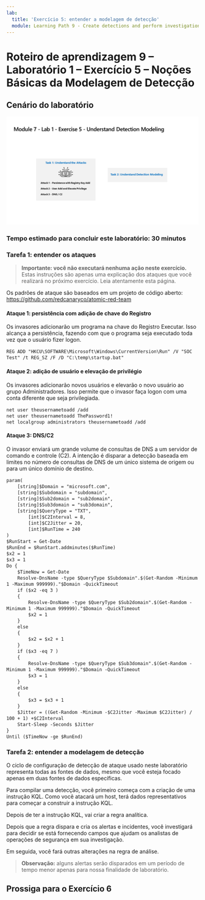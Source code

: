 ```yaml
---
lab:
  title: 'Exercício 5: entender a modelagem de detecção'
  module: Learning Path 9 - Create detections and perform investigations using Microsoft Sentinel
---
```


# Roteiro de aprendizagem 9 – Laboratório 1 – Exercício 5 – Noções Básicas da Modelagem de Detecção

## Cenário do laboratório

![Visão geral do laboratório.](../Media/SC-200-Lab_Diagrams_Mod7_L1_Ex5.png)

### Tempo estimado para concluir este laboratório: 30 minutos

### Tarefa 1: entender os ataques

>**Importante: você não executará nenhuma ação neste exercício.**  Estas instruções são apenas uma explicação dos ataques que você realizará no próximo exercício. Leia atentamente esta página.

Os padrões de ataque são baseados em um projeto de código aberto: <https://github.com/redcanaryco/atomic-red-team>

#### Ataque 1: persistência com adição de chave do Registro

Os invasores adicionarão um programa na chave do Registro Executar. Isso alcança a persistência, fazendo com que o programa seja executado toda vez que o usuário fizer logon.

```
REG ADD "HKCU\SOFTWARE\Microsoft\Windows\CurrentVersion\Run" /V "SOC Test" /t REG_SZ /F /D "C:\temp\startup.bat"
```

#### Ataque 2: adição de usuário e elevação de privilégio

Os invasores adicionarão novos usuários e elevarão o novo usuário ao grupo Administradores. Isso permite que o invasor faça logon com uma conta diferente que seja privilegiada.

```
net user theusernametoadd /add
net user theusernametoadd ThePassword1!
net localgroup administrators theusernametoadd /add
```

#### Ataque 3: DNS/C2

O invasor enviará um grande volume de consultas de DNS a um servidor de comando e controle (C2). A intenção é disparar a detecção baseada em limites no número de consultas de DNS de um único sistema de origem ou para um único domínio de destino.

```
param(
    [string]$Domain = "microsoft.com",
    [string]$Subdomain = "subdomain",
    [string]$Sub2domain = "sub2domain",
    [string]$Sub3domain = "sub3domain",
    [string]$QueryType = "TXT",
        [int]$C2Interval = 8,
        [int]$C2Jitter = 20,
        [int]$RunTime = 240
)
$RunStart = Get-Date
$RunEnd = $RunStart.addminutes($RunTime)
$x2 = 1
$x3 = 1 
Do {
    $TimeNow = Get-Date
    Resolve-DnsName -type $QueryType $Subdomain".$(Get-Random -Minimum 1 -Maximum 999999)."$Domain -QuickTimeout
    if ($x2 -eq 3 )
    {
        Resolve-DnsName -type $QueryType $Sub2domain".$(Get-Random -Minimum 1 -Maximum 999999)."$Domain -QuickTimeout
        $x2 = 1
    }
    else
    {
        $x2 = $x2 + 1
    }
    if ($x3 -eq 7 )
    {
        Resolve-DnsName -type $QueryType $Sub3domain".$(Get-Random -Minimum 1 -Maximum 999999)."$Domain -QuickTimeout
        $x3 = 1
    }
    else
    {
        $x3 = $x3 + 1
    }
    $Jitter = ((Get-Random -Minimum -$C2Jitter -Maximum $C2Jitter) / 100 + 1) +$C2Interval
    Start-Sleep -Seconds $Jitter
}
Until ($TimeNow -ge $RunEnd)
```

### Tarefa 2: entender a modelagem de detecção

O ciclo de configuração de detecção de ataque usado neste laboratório representa todas as fontes de dados, mesmo que você esteja focado apenas em duas fontes de dados específicas.

Para compilar uma detecção, você primeiro começa com a criação de uma instrução KQL. Como você atacará um host, terá dados representativos para começar a construir a instrução KQL.

Depois de ter a instrução KQL, vai criar a regra analítica.

Depois que a regra dispara e cria os alertas e incidentes, você investigará para decidir se está fornecendo campos que ajudam os analistas de operações de segurança em sua investigação.

Em seguida, você fará outras alterações na regra de análise.

>**Observação:** alguns alertas serão disparados em um período de tempo menor apenas para nossa finalidade de laboratório.

## Prossiga para o Exercício 6
